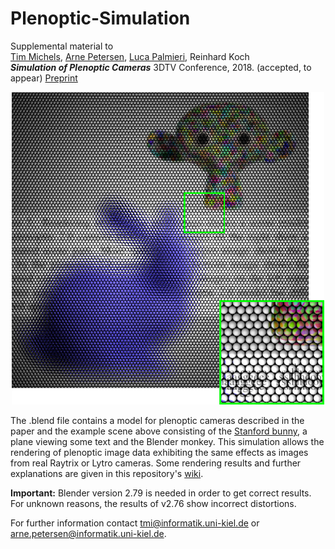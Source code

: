 # Plenoptic-Simulation
Supplemental material to  
[Tim Michels](https://www.mip.informatik.uni-kiel.de/en/team/tim-michels-m-sc), [Arne Petersen](https://www.mip.informatik.uni-kiel.de/en/team/dr-ing-arne-petersen), [Luca Palmieri](https://www.mip.informatik.uni-kiel.de/en/team/luca-palmieri-m-sc), Reinhard Koch  
**_Simulation of Plenoptic Cameras_**
3DTV Conference, 2018. (accepted, to appear) [Preprint](http://data.mip.informatik.uni-kiel.de:555/wwwadmin/Publica/2018/2018_Michels_Simulation%20of%20Plenoptic%20Cameras.pdf)

<center><img src="/images/preview.jpeg" alt="Rendering example for a plenoptic camera 2.0 setup" width="500" height="500"></center>

The .blend file contains a model for plenoptic cameras described in the paper and the example scene above consisting of the [Stanford bunny](http://graphics.stanford.edu/data/3Dscanrep/#bunny), a plane viewing some text and the Blender monkey. This simulation allows the rendering of plenoptic image data exhibiting the same effects as images from real Raytrix or Lytro cameras. Some rendering results and further explanations are given in this repository's [wiki](https://github.com/Arne-Petersen/Plenoptic-Simulation/wiki).

**Important:** Blender version 2.79 is needed in order to get correct results. For unknown reasons, the results of v2.76 show incorrect distortions.

For further information contact <tmi@informatik.uni-kiel.de> or <arne.petersen@informatik.uni-kiel.de>.
